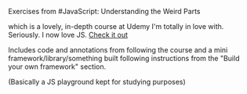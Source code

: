 Exercises from
#JavaScript: Understanding the Weird Parts

which is a lovely, in-depth course at Udemy I'm totally in love with. Seriously. I now love JS. 
[Check it out](https://www.udemy.com/understand-javascript/)

Includes code and annotations from following the course and a mini framework/library/something built following instructions from the "Build your own framework" section. 

(Basically a JS playground kept for studying purposes)